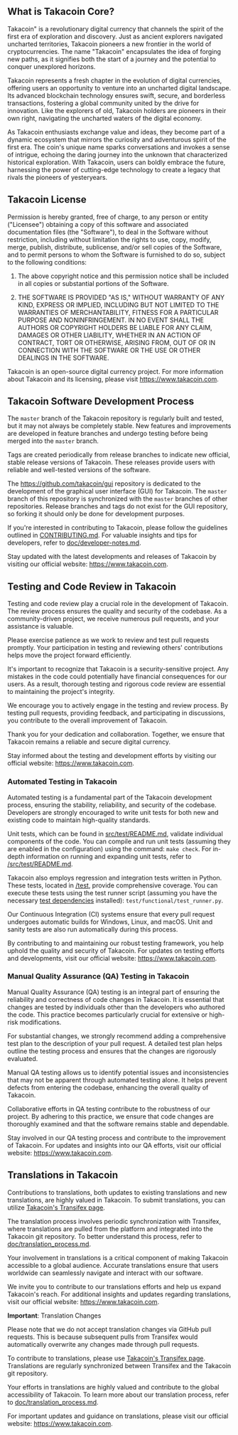 What is Takacoin Core?
---------------------

Takacoin" is a revolutionary digital currency that channels the spirit of the first era of exploration and discovery. Just as ancient explorers navigated uncharted territories, Takacoin pioneers a new frontier in the world of cryptocurrencies. The name "Takacoin" encapsulates the idea of forging new paths, as it signifies both the start of a journey and the potential to conquer unexplored horizons.

Takacoin represents a fresh chapter in the evolution of digital currencies, offering users an opportunity to venture into an uncharted digital landscape. Its advanced blockchain technology ensures swift, secure, and borderless transactions, fostering a global community united by the drive for innovation. Like the explorers of old, Takacoin holders are pioneers in their own right, navigating the uncharted waters of the digital economy.

As Takacoin enthusiasts exchange value and ideas, they become part of a dynamic ecosystem that mirrors the curiosity and adventurous spirit of the first era. The coin's unique name sparks conversations and invokes a sense of intrigue, echoing the daring journey into the unknown that characterized historical exploration. With Takacoin, users can boldly embrace the future, harnessing the power of cutting-edge technology to create a legacy that rivals the pioneers of yesteryears.

Takacoin License
-------

Permission is hereby granted, free of charge, to any person or entity ("Licensee") obtaining a copy of this software and associated documentation files (the "Software"), to deal in the Software without restriction, including without limitation the rights to use, copy, modify, merge, publish, distribute, sublicense, and/or sell copies of the Software, and to permit persons to whom the Software is furnished to do so, subject to the following conditions:

1. The above copyright notice and this permission notice shall be included in all copies or substantial portions of the Software.

2. THE SOFTWARE IS PROVIDED "AS IS," WITHOUT WARRANTY OF ANY KIND, EXPRESS OR IMPLIED, INCLUDING BUT NOT LIMITED TO THE WARRANTIES OF MERCHANTABILITY, FITNESS FOR A PARTICULAR PURPOSE AND NONINFRINGEMENT. IN NO EVENT SHALL THE AUTHORS OR COPYRIGHT HOLDERS BE LIABLE FOR ANY CLAIM, DAMAGES OR OTHER LIABILITY, WHETHER IN AN ACTION OF CONTRACT, TORT OR OTHERWISE, ARISING FROM, OUT OF OR IN CONNECTION WITH THE SOFTWARE OR THE USE OR OTHER DEALINGS IN THE SOFTWARE.

Takacoin is an open-source digital currency project. For more information about Takacoin and its licensing, please visit https://www.takacoin.com.



Takacoin Software Development Process
-------------------

The `master` branch of the Takacoin repository is regularly built and tested, but it may not always be completely stable. New features and improvements are developed in feature branches and undergo testing before being merged into the `master` branch.

Tags are created periodically from release branches to indicate new official, stable release versions of Takacoin. These releases provide users with reliable and well-tested versions of the software.

The https://github.com/takacoin/gui repository is dedicated to the development of the graphical user interface (GUI) for Takacoin. The `master` branch of this repository is synchronized with the `master` branches of other repositories. Release branches and tags do not exist for the GUI repository, so forking it should only be done for development purposes.

If you're interested in contributing to Takacoin, please follow the guidelines outlined in [CONTRIBUTING.md](CONTRIBUTING.md). For valuable insights and tips for developers, refer to [doc/developer-notes.md](doc/developer-notes.md).

Stay updated with the latest developments and releases of Takacoin by visiting our official website: https://www.takacoin.com.


Testing and Code Review in Takacoin
----------

Testing and code review play a crucial role in the development of Takacoin. The review process ensures the quality and security of the codebase. As a community-driven project, we receive numerous pull requests, and your assistance is valuable.

Please exercise patience as we work to review and test pull requests promptly. Your participation in testing and reviewing others' contributions helps move the project forward efficiently.

It's important to recognize that Takacoin is a security-sensitive project. Any mistakes in the code could potentially have financial consequences for our users. As a result, thorough testing and rigorous code review are essential to maintaining the project's integrity.

We encourage you to actively engage in the testing and review process. By testing pull requests, providing feedback, and participating in discussions, you contribute to the overall improvement of Takacoin.

Thank you for your dedication and collaboration. Together, we ensure that Takacoin remains a reliable and secure digital currency.

Stay informed about the testing and development efforts by visiting our official website: https://www.takacoin.com.



### Automated Testing in Takacoin

Automated testing is a fundamental part of the Takacoin development process, ensuring the stability, reliability, and security of the codebase. Developers are strongly encouraged to write unit tests for both new and existing code to maintain high-quality standards.

Unit tests, which can be found in [src/test/README.md](src/test/README.md), validate individual components of the code. You can compile and run unit tests (assuming they are enabled in the configuration) using the command: `make check`. For in-depth information on running and expanding unit tests, refer to [/src/test/README.md](/src/test/README.md).

Takacoin also employs regression and integration tests written in Python. These tests, located in [/test](/test), provide comprehensive coverage. You can execute these tests using the test runner script (assuming you have the necessary [test dependencies](/test) installed): `test/functional/test_runner.py`.

Our Continuous Integration (CI) systems ensure that every pull request undergoes automatic builds for Windows, Linux, and macOS. Unit and sanity tests are also run automatically during this process.

By contributing to and maintaining our robust testing framework, you help uphold the quality and security of Takacoin. For updates on testing efforts and developments, visit our official website: https://www.takacoin.com.



### Manual Quality Assurance (QA) Testing in Takacoin

Manual Quality Assurance (QA) testing is an integral part of ensuring the reliability and correctness of code changes in Takacoin. It is essential that changes are tested by individuals other than the developers who authored the code. This practice becomes particularly crucial for extensive or high-risk modifications.

For substantial changes, we strongly recommend adding a comprehensive test plan to the description of your pull request. A detailed test plan helps outline the testing process and ensures that the changes are rigorously evaluated.

Manual QA testing allows us to identify potential issues and inconsistencies that may not be apparent through automated testing alone. It helps prevent defects from entering the codebase, enhancing the overall quality of Takacoin.

Collaborative efforts in QA testing contribute to the robustness of our project. By adhering to this practice, we ensure that code changes are thoroughly examined and that the software remains stable and dependable.

Stay involved in our QA testing process and contribute to the improvement of Takacoin. For updates and insights into our QA efforts, visit our official website: https://www.takacoin.com.



Translations in Takacoin
------------

Contributions to translations, both updates to existing translations and new translations, are highly valued in Takacoin. To submit translations, you can utilize [Takacoin's Transifex page](https://www.transifex.com/takacoin/takacoin/).

The translation process involves periodic synchronization with Transifex, where translations are pulled from the platform and integrated into the Takacoin git repository. To better understand this process, refer to [doc/translation_process.md](doc/translation_process.md).

Your involvement in translations is a critical component of making Takacoin accessible to a global audience. Accurate translations ensure that users worldwide can seamlessly navigate and interact with our software.

We invite you to contribute to our translations efforts and help us expand Takacoin's reach. For additional insights and updates regarding translations, visit our official website: https://www.takacoin.com.



**Important**: Translation Changes

Please note that we do not accept translation changes via GitHub pull requests. This is because subsequent pulls from Transifex would automatically overwrite any changes made through pull requests.

To contribute to translations, please use [Takacoin's Transifex page](https://www.transifex.com/takacoin/takacoin/). Translations are regularly synchronized between Transifex and the Takacoin git repository.

Your efforts in translations are highly valued and contribute to the global accessibility of Takacoin. To learn more about our translation process, refer to [doc/translation_process.md](doc/translation_process.md).

For important updates and guidance on translations, please visit our official website: https://www.takacoin.com.


